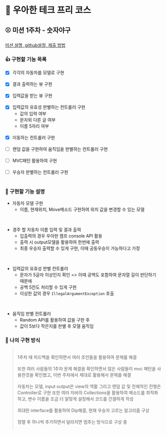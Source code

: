 # :tada: 우아한 테크 프리 코스

## :baseball: 미션 1주차 - 숫자야구

[미션 설명, github설정, 제출 방법](https://github.com/woowacourse-precourse/java-racingcar-6)

### :thumbsup: 구현할 기능 목록

- [x] 각각의 자동차를 모델로 구현</br></br>
- [x] 결과 출력하는 뷰 구현</br></br>
- [x] 입력값을 받는 뷰 구현</br></br>
- [x] 입력값의 유효성 판별하는 컨트롤러 구현</br>
    - 값의 입력 여부
    - 문자외 다른 글 여부
    - 이름 5자리 여부 </br></br>
- [x] 이동하는 컨트롤러 구현</br></br>
- [ ] 랜덤 값을 구현하여 움직임을 판별하는 컨트롤러 구현</br></br>
- [ ] MVC패턴 활용하여 구현</br></br>
- [ ] 우승자 판별하는 컨트롤러 구현</br></br>

### :email: 구현할 기능 설명

- 자동차 모델 구현
    - 이름, 현재위치, Move메소드 구현하여 위치 값을 변경할 수 있는 모델

</br>

- 경주 할 자동차 이름 입력 및 결과 출력
    - 입출력의 경우 우아한 캠프 console API 활용
    - 출력 시 output모델을 활용하여 한번에 출력
    - 최종 우승자 출력할 수 있게 구현, 이때 공동우승이 가능하다고 가정

</br>

- 입력값의 유효성 판별 컨트롤러
    - 문자가 5글자 이상인지 확인 => 이때 공백도 포함하여 문자열 길이 판단하기 때문에
    - 공백 5칸도 처리할 수 있게 구현
    - 이상한 값의 경우 `IllegalArgumentException` 호출

</br>

- 움직임 판별 컨트롤러
    - Random API를 활용하여 값을 구한 후
    - 값이 5보다 작은지를 판별 후 모델 움직임

### :turtle: 나의 구현 방식

> </br> 1주차 때 피드백을 확인하면서 여러 조언들을 활용하여 문제를 해결
> </br></br> 또한 여러 사람들의 1주차 문제 해결을 확인하면서 많은 사람들이 mvc 패턴을 사용한것을 확인했고,
> 이번 주차에서 제대로 활용해서 문제를 해결
> </br></br> 자동차는 모델, input output은 view의 역활 그리고 랜덤 값 및 전체적인 진행은 Controller로 구현
> 또한 여러 자바의 Collections을 활용하여 메소드를 최적화하고, 변수 이름을 조금 더 알맞게 설정해서 코드를 간결하게 작성
> </br></br> 최대한 interface를 활용하여 Dip해결, 현재 우승자 고르는 알고리즘 구상
> </br></br> 정렬 후 하나씩 추가하면서 달라지면 멈추는 방식으로 구상 중
> </br></br>